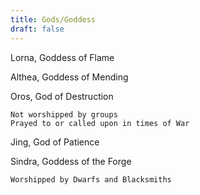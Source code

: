 ```yaml
---
title: Gods/Goddess
draft: false
---
```

Lorna, Goddess of Flame
	

Althea, Goddess of Mending
	

Oros, God of Destruction

	Not worshipped by groups
	Prayed to or called upon in times of War

Jing, God of Patience
	

Sindra, Goddess of the Forge

	Worshipped by Dwarfs and Blacksmiths



